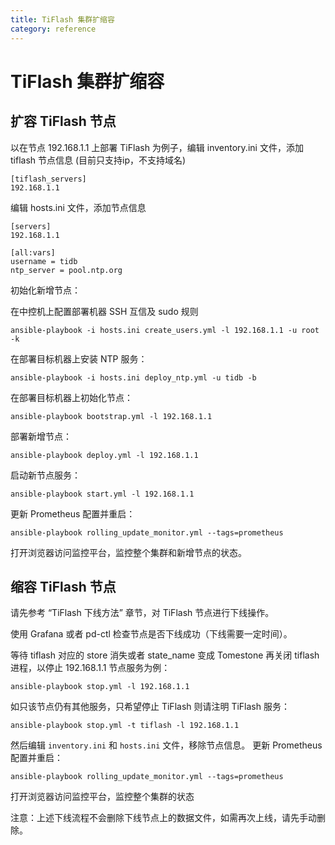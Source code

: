 ```yaml
---
title: TiFlash 集群扩缩容
category: reference
---
```


# TiFlash 集群扩缩容

## 扩容 TiFlash 节点

以在节点 192.168.1.1 上部署 TiFlash 为例子，编辑 inventory.ini 文件，添加 tiflash 节点信息 (目前只支持ip，不支持域名)

```
[tiflash_servers]
192.168.1.1
```

编辑 hosts.ini 文件，添加节点信息

```
[servers]
192.168.1.1

[all:vars]
username = tidb
ntp_server = pool.ntp.org
```

初始化新增节点：

在中控机上配置部署机器 SSH 互信及 sudo 规则

```
ansible-playbook -i hosts.ini create_users.yml -l 192.168.1.1 -u root -k
```

在部署目标机器上安装 NTP 服务：

```
ansible-playbook -i hosts.ini deploy_ntp.yml -u tidb -b
```

在部署目标机器上初始化节点：

```
ansible-playbook bootstrap.yml -l 192.168.1.1
```

部署新增节点：

```
ansible-playbook deploy.yml -l 192.168.1.1
```

启动新节点服务：

```
ansible-playbook start.yml -l 192.168.1.1
```

更新 Prometheus 配置并重启：

```
ansible-playbook rolling_update_monitor.yml --tags=prometheus
```

打开浏览器访问监控平台，监控整个集群和新增节点的状态。

## 缩容 TiFlash 节点

请先参考 “TiFlash 下线方法” 章节，对 TiFlash 节点进行下线操作。

使用 Grafana 或者 pd-ctl 检查节点是否下线成功（下线需要一定时间）。

等待 tiflash 对应的 store 消失或者 state_name 变成 Tomestone 再关闭 tiflash 进程，以停止 192.168.1.1 节点服务为例：

```
ansible-playbook stop.yml -l 192.168.1.1
```

如只该节点仍有其他服务，只希望停止 TiFlash 则请注明 TiFlash 服务：

```
ansible-playbook stop.yml -t tiflash -l 192.168.1.1
```

然后编辑 `inventory.ini` 和 `hosts.ini` 文件，移除节点信息。
更新 Prometheus 配置并重启：

```
ansible-playbook rolling_update_monitor.yml --tags=prometheus
```

打开浏览器访问监控平台，监控整个集群的状态

注意：上述下线流程不会删除下线节点上的数据文件，如需再次上线，请先手动删除。
